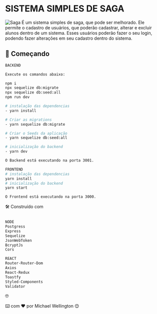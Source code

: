 # SISTEMA SIMPLES DE SAGA

![Saga](https://raw.githubusercontent.com/michael23-lopes/Projeto-Saga/main/git-image/api-image.gif)
É um sistema simples de saga, que pode ser melhorado. Ele permite o cadastro de usuários, que poderão cadastrar, alterar e excluir alunos dentro de um sistema. Esses usuários poderão fazer o seu login, podendo fazer alterações em seu cadastro dentro do sistema.  


## 🚀 Começando

```sh
BACKEND

Execute os comandos abaixo:

npm i
npx sequelize db:migrate
npx sequelize db:seed:all
npm run dev

# instalação das dependencias 
- yarn install

# Criar as migrations
- yarn sequelize db:migrate

# Criar o Seeds da aplicação
- yarn sequelize db:seed:all

# inicialização do backend
- yarn dev

O Backend está executando na porta 3001.

FRONTEND
# instalação das dependencias 
yarn install
# inicialização do backend
yarn start

O Frontend está executando na porta 3000.
```

🛠️ Construído com
```sh

NODE
Postgress
Express
Sequelize
JsonWebToken
BcryptJs
Cors

REACT
Router-Router-Dom
Axios
React-Redux
Toastfy
Styled-Components
Validator
```

🤓

⌨️ com ❤️ por Michael Wellington 😊
